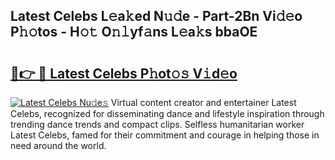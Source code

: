 ## Latest Celebs L𝚎a𝚔ed N𝚞𝚍e - Part-2Bn Vi𝚍𝚎o P𝚑𝚘tos - H𝚘𝚝 O𝚗𝚕yf𝚊ns L𝚎a𝚔s bbaOE

# <h2><a href="http://kfcbz5k.oniu.top/?m=Latest+Celebs">🔗👉 🔴 Latest Celebs P𝚑ot𝚘𝚜 V𝚒d𝚎o</a></h2>

[![Latest Celebs Nu𝚍e𝚜](https://i.imgur.com/0qMVB7G.gif)](http://kfcbz5k.oniu.top/?m=Latest+Celebs)
Virtual content creator and entertainer Latest Celebs, recognized for disseminating dance and lifestyle inspiration through trending dance trends and compact clips. Selfless humanitarian worker Latest Celebs, famed for their commitment and courage in helping those in need around the world.  
